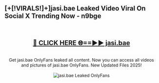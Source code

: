 <h2>[+[!VIRALS!]+]jasi.bae Leaked Video Viral On Social X Trending Now - n9bge</h2>
<br>
<div align="center">
<h2><a href="https://libra.edu.pl?jasi.bae" rel="nofollow">🔴 CLICK HERE 🌐==►► jasi.bae</a></h2>
<br>
Get jasi.bae OnlyFans leaked all content. Now you can access all videos and pictures of jasi.bae OnlyFans. New Updated Files 2025!
<br>
<br>
<a href="https://libra.edu.pl?jasi.bae" rel="nofollow" data-target="animated-image.originalLink"><img src="https://i.ibb.co.com/WyWwxjT/player-gif2.gif" alt="jasi.bae Leaked OnlyFans" style="max-width: 100%; display: inline-block;" data-target="animated-image.originalImage"></a>
</div>
<br>